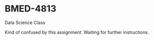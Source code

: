 # BMED-4813
Data Science Class

Kind of confused by this assignment. Waiting for further instructions. 
